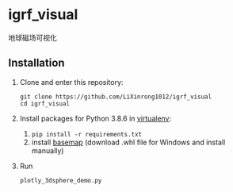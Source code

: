 # igrf_visual
地球磁场可视化

## Installation

1. Clone and enter this repository:
    ```
    git clone https://github.com/LiXinrong1012/igrf_visual
    cd igrf_visual
    ```
2. Install packages for Python 3.8.6 in [virtualenv](https://uoa-eresearch.github.io/eresearch-cookbook/recipe/2014/11/26/python-virtual-env/):
    1. `pip install -r requirements.txt`
    2. install [basemap](https://blog.csdn.net/jolin1993720/article/details/53996966?ops_request_misc=%257B%2522request%255Fid%2522%253A%2522163446119416780274195524%2522%252C%2522scm%2522%253A%252220140713.130102334..%2522%257D&request_id=163446119416780274195524&biz_id=0&utm_medium=distribute.pc_search_result.none-task-blog-2~all~sobaiduend~default-2-53996966.first_rank_v2_pc_rank_v29&utm_term=windows+basemap&spm=1018.2226.3001.4187) (download .whl file for Windows and install manually)
    
3. Run   
    ```
    plotly_3dsphere_demo.py
    ```   
